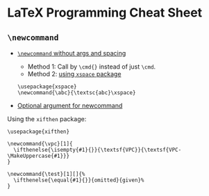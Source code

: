 # LaTeX Programming Cheat Sheet

## `\newcommand`

- [`\newcommand` without args and spacing](http://tex.stackexchange.com/q/17730/23098)
  - Method 1: Call by `\cmd{}` instead of just `\cmd`.
  - Method 2: [using `xspace` package](http://tex.stackexchange.com/a/17731/23098)
  ```
  \usepackage{xspace} 
  \newcommand{\abc}{\textsc{abc}\xspace}
  ```

- [Optional argument for newcommand](http://tex.stackexchange.com/a/58629/23098)

Using the `xifthen` package:
```
\usepackage{xifthen}

\newcommand{\vpc}[1]{
  \ifthenelse{\isempty{#1}{}}{\textsf{VPC}}{\textsf{VPC-\MakeUppercase{#1}}}
} 

\newcommand{\test}[1][]{%
  \ifthenelse{\equal{#1}{}}{omitted}{given}%
}
```
